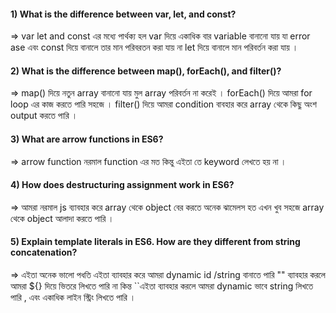 
#### 1) What is the difference between var, let, and const?
=> var let and const এর মধ্যে পার্থক্য হল var দিয়ে একাধিক বার variable বানানো যায় যা error ase এবং const দিয়ে বানালে তার মান পরিবরতন করা যায় না let দিয়ে বানালে মান পরিবর্তন করা যায় ।

#### 2) What is the difference between map(), forEach(), and filter()? 
=> map() দিয়ে নতুন array বানানো যায় মুল array পরিবর্তন না করেই । forEach() দিয়ে আমরা for loop এর কাজ করতে পারি সহজে । filter() দিয়ে আমরা condition বাবহার করে array থেকে কিছু
 অংশ output করতে পারি ।  

#### 3) What are arrow functions in ES6?
=> arrow function  নরমাল function এর মত কিন্তু এইতা তে keyword লেখতে হয় না । 


#### 4) How does destructuring assignment work in ES6?
=> আমরা নরমাল js ব্যাবহার করে array থেকে object বের করতে অনেক ঝামেলস হত এখন খুব সহজে array
থেকে object আলাদা করতে পারি ।  
#### 5) Explain template literals in ES6. How are they different from string concatenation?
=> এইতা  অনেক ভালো পধতি এইতা ব্যাবহার করে আমরা dynamic id /string বানাতে পারি "" ব্যাবহার করলে আমরা ${} দিয়ে ভিতরে লিখতে পারি না কিন্ত ``এইতা ব্যাবহার করলে আমরা dynamic ভাবে string লিখতে পারি , এবং একাধিক লাইন স্ট্রিং লিখতে পারি । 


